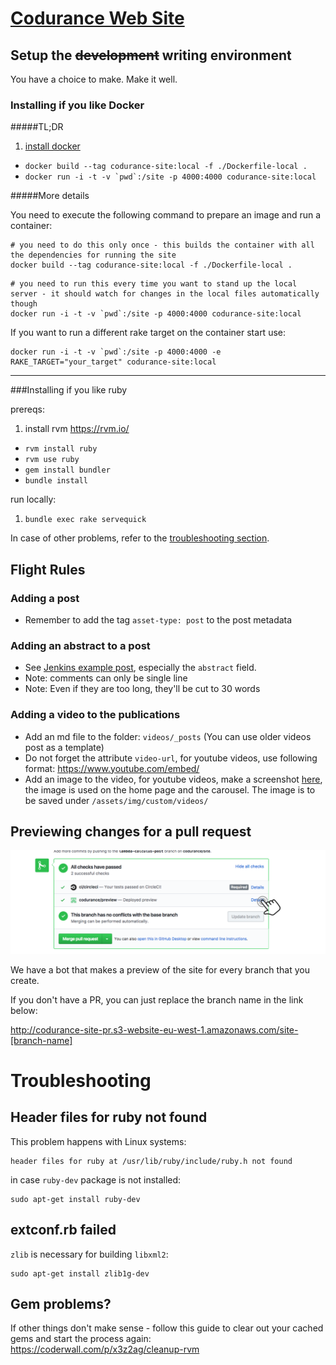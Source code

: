 # [Codurance Web Site](https://codurance.com/)

## Setup the <del>development</del> writing environment 

You have a choice to make. Make it well.

### Installing if you like Docker

#####TL;DR
1. [install docker](https://www.docker.com/community-edition)
- `docker build --tag codurance-site:local -f ./Dockerfile-local .`
- ``docker run -i -t -v `pwd`:/site -p 4000:4000 codurance-site:local``

#####More details

You need to execute the following command to prepare an image and run a container:

```
# you need to do this only once - this builds the container with all the dependencies for running the site
docker build --tag codurance-site:local -f ./Dockerfile-local .
```
```
# you need to run this every time you want to stand up the local server - it should watch for changes in the local files automatically though
docker run -i -t -v `pwd`:/site -p 4000:4000 codurance-site:local 
```

If you want to run a different rake target on the container start use:

```
docker run -i -t -v `pwd`:/site -p 4000:4000 -e RAKE_TARGET="your_target" codurance-site:local
```
----

###Installing if you like ruby

prereqs:

1. install rvm https://rvm.io/
- `rvm install ruby`
- `rvm use ruby`
- `gem install bundler`
- `bundle install`


run locally:

1. `bundle exec rake servequick`

In case of other problems, refer to the [troubleshooting section](#troubleshooting).


## Flight Rules

### Adding a post

  * Remember to add the tag `asset-type: post` to the post metadata

### Adding an abstract to a post

  * See [Jenkins example post](/site/blob/master/_posts/2014-10-03-guide-to-deploying-artifacts-with-jenkins.md), especially the ``abstract`` field.
  * Note: comments can only be single line
  * Note: Even if they are too long, they'll be cut to 30 words

### Adding a video to the publications

  * Add an md file to the folder: `videos/_posts` (You can use older videos post as a template)
  * Do not forget the attribute `video-url`, for youtube videos, use following format: https://www.youtube.com/embed/<video-id>
  * Add an image to the video, for youtube videos, make a screenshot [here](http://youtubescreenshot.com/), the image is used on the home page and the carousel. The image is to be saved under `/assets/img/custom/videos/`

## Previewing changes for a pull request

![illustration of how to go the site preview](how-to-go-to-site-preview.png)

We have a bot that makes a preview of the site for every branch that you create. 

If you don't have a PR, you can just replace the branch name in the link below:

http://codurance-site-pr.s3-website-eu-west-1.amazonaws.com/site-[branch-name]


# Troubleshooting

## Header files for ruby not found

This problem happens with Linux systems:

```
header files for ruby at /usr/lib/ruby/include/ruby.h not found
```

in case `ruby-dev` package is not installed:

```
sudo apt-get install ruby-dev
```

## extconf.rb failed

`zlib` is necessary for building `libxml2`:

```
sudo apt-get install zlib1g-dev
```

## Gem problems?

If other things don't make sense - follow this guide to clear out your cached gems and start the process again: https://coderwall.com/p/x3z2ag/cleanup-rvm
